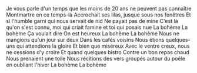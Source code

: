 Je vous parle d'un temps que les moins de 20 ans ne peuvent pas connaître
Montmartre en ce temps-là
Accrochait ses lilas, jusque sous nos fenêtres
Et si l'humble garni qui nous servait de nid
Ne payait pas de mine
C'est là qu'on s'est connu, moi qui criait famine et toi qui posais nue
La bohème
La bohème
Ça voulait dire
On est heureux
La bohème
La bohème
Nous ne mangions qu'un jour sur deux
Dans les cafés voisins
Nous étions quelques-uns qui attendions la gloire
Et bien que miséreux
Avec le ventre creux, nous ne cessions d'y croire
Et quand quelques bistro
Contre un bon repas chaud
Nous prenaient une toile
Nous récitions des vers groupés autour du poêle en oubliant l'hiver
La bohème
La bohème